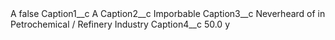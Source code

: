 <?xml version="1.0" encoding="UTF-8"?>
<CustomMetadata xmlns="http://soap.sforce.com/2006/04/metadata" xmlns:xsi="http://www.w3.org/2001/XMLSchema-instance" xmlns:xsd="http://www.w3.org/2001/XMLSchema">
    <label>A</label>
    <protected>false</protected>
    <values>
        <field>Caption1__c</field>
        <value xsi:type="xsd:string">A</value>
    </values>
    <values>
        <field>Caption2__c</field>
        <value xsi:type="xsd:string">Imporbable</value>
    </values>
    <values>
        <field>Caption3__c</field>
        <value xsi:type="xsd:string">Neverheard of in Petrochemical / Refinery Industry</value>
    </values>
    <values>
        <field>Caption4__c</field>
        <value xsi:type="xsd:string">50.0 y</value>
    </values>
</CustomMetadata>
